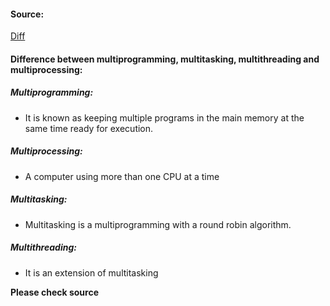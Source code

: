 
#### Source:
[Diff](https://www.geeksforgeeks.org/difference-between-multitasking-multithreading-and-multiprocessing/)

#### Difference between multiprogramming, multitasking, multithreading and multiprocessing:

##### Multiprogramming:

* It is known as keeping multiple programs in the main memory at the same time ready for execution.

##### Multiprocessing:

* A computer using more than one CPU at a time

##### Multitasking:

* Multitasking is a multiprogramming with a round robin algorithm.

##### Multithreading:

* It is an extension of multitasking

**Please check source**
